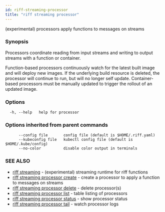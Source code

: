 ```yaml
---
id: riff-streaming-processor
title: "riff streaming processor"
---
```

(experimental) processors apply functions to messages on streams

### Synopsis

Processors coordinate reading from input streams and writing to output streams
with a function or container.

Function-based processors continuously watch for the latest built image and will
deploy new images. If the underlying build resource is deleted, the processor
will continue to run, but will no longer self update. Container-based processors
must be manually updated to trigger the rollout of an updated image.

### Options

```
  -h, --help   help for processor
```

### Options inherited from parent commands

```
      --config file       config file (default is $HOME/.riff.yaml)
      --kubeconfig file   kubectl config file (default is $HOME/.kube/config)
      --no-color          disable color output in terminals
```

### SEE ALSO

* [riff streaming](riff_streaming.md)	 - (experimental) streaming runtime for riff functions
* [riff streaming processor create](riff_streaming_processor_create.md)	 - create a processor to apply a function to messages on streams
* [riff streaming processor delete](riff_streaming_processor_delete.md)	 - delete processor(s)
* [riff streaming processor list](riff_streaming_processor_list.md)	 - table listing of processors
* [riff streaming processor status](riff_streaming_processor_status.md)	 - show processor status
* [riff streaming processor tail](riff_streaming_processor_tail.md)	 - watch processor logs

